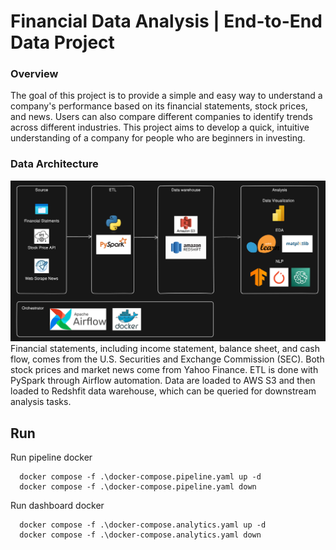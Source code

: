 # Financial Data Analysis | End-to-End Data Project

### Overview
The goal of this project is to provide a simple and easy way to understand a company's performance based on its financial statements, stock prices, and news. Users can also compare different companies to identify trends across different industries. This project aims to develop a quick, intuitive understanding of a company for people who are beginners in investing.

### Data Architecture
![alt text](https://github.com/WeeFav/FinancialAnalysis/blob/main/github_images/pipeline.png?raw=true)
Financial statements, including income statement, balance sheet, and cash flow, comes from the U.S. Securities and Exchange Commission (SEC). Both stock prices and market news come from Yahoo Finance. ETL is done with PySpark through Airflow automation. Data are loaded to AWS S3 and then loaded to Redshfit data warehouse, which can be queried for downstream analysis tasks.

## Run 
Run pipeline docker
```
  docker compose -f .\docker-compose.pipeline.yaml up -d
  docker compose -f .\docker-compose.pipeline.yaml down 
```

Run dashboard docker
```
  docker compose -f .\docker-compose.analytics.yaml up -d
  docker compose -f .\docker-compose.analytics.yaml down  
```